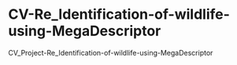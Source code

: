 # CV-Re_Identification-of-wildlife-using-MegaDescriptor
 CV_Project-Re_Identification-of-wildlife-using-MegaDescriptor
